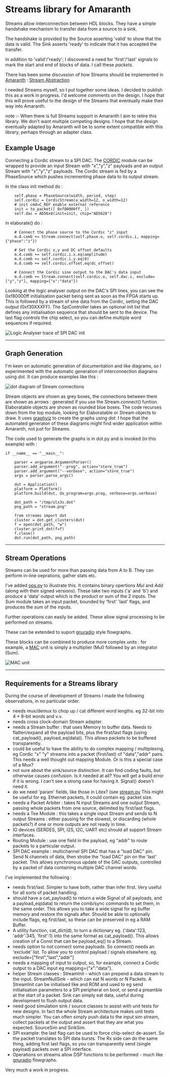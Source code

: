 
Streams library for Amaranth
=======

Streams allow interconnection between HDL blocks.
They have a simple handshake mechanism to transfer data
from a source to a sink.

The handshake is provided by the Source asserting 'valid' to show that the data is valid. The Sink asserts 'ready' to indicate that it has accepted the transfer.

In addition to 'valid'/'ready'; I discovered a need for 'first'/'last' signals to mark the start and end of blocks of data. I call these *packets*.

There has been some discussion of how Streams should be implemented in [Amaranth](https://github.com/amaranth-lang/amaranth) : 
[Stream Abstraction](https://github.com/amaranth-lang/amaranth/issues/317)

I needed Streams myself, so I put together some ideas. I decided to publish this as a work in progress. I'd welcome comments on the design. I hope that this will prove useful to the design of the Streams that eventually make their way into Amaranth.

note :- When there is full Streams support in Amaranth I aim to retire this library. We don't want multiple competing designs. I hope that the design eventually adapted by Amaranth will be to some extent compatible with this library, perhaps through an adapter class.

Example Usage
----

Connecting a Cordic stream to a SPI DAC. 
The [CORDIC](https://github.com/DaveBerkeley/cordic) module can be wrapped to provide an input Stream with "x","y","z" payloads and an output Stream with "x","y","z" payloads. The Cordic stream is fed by a PhaseSource which pushes incrementing phase data to its output stream.

In the class init method do :

        self.phase = PhaseSource(width, period, step)
        self.cordic = CordicStream(a_width=12, o_width=12)
        # init cmd=C_REF enable external reference
        init = to_packet([ 0xf80000ff, ])
        self.dac = AD56x8(init=init, chip="AD5628")

in elaborate() do :

        # Connect the phase source to the Cordic "z" input
        m.d.comb += Stream.connect(self.phase.o, self.cordic.i, mapping={"phase":"z"})

        # Set the Cordic x,y and DC offset defaults
        m.d.comb += self.cordic.i.x.eq(amplitude)
        m.d.comb += self.cordic.i.y.eq(0)
        m.d.comb += self.cordic.offset.eq(dc_offset)

        # Connect the Cordic sine output to the DAC's data input
        m.d.comb += Stream.connect(self.cordic.o, self.dac.i, exclude=["y","z"], mapping={"x":"data"})

Looking at the logic analyser output on the DAC's SPI lines, you can see the 0xf80000ff initialisation packet being sent as soon as the FPGA starts up. This is followed by a stream of sine data from the Cordic, setting the DAC output (0xf30XXXFF). The SpiController takes an optional init list that defines any initialisation sequence that should be sent to the device. The last flag controls the chip select, so you can define multiple word sequences if required.

![Logic Analyser trace of SPI DAC init](scr_20230319090840.png)


----

Graph Generation
----

I'm keen on automatic generation of documentation and like diagrams, so I experimented with the automatic generation of interconnection diagrams using *dot*. It can produce examples like this : 

![dot diagram of Stream connections](dot_example.png)

Stream objects are shown as grey boxes, the connections between them are shown as arrows : generated if you use the Stream.connect() funtion. Elaboratable objects are shown as rounded blue boxes. The code recurses down from the top module, looking for Elaboratable or Stream objects to draw. It uses [graphviz](https://www.graphviz.org/) to create the graphs using *dot*. I hope that the automated generaton of these diagrams might find wider application within Amaranth, not just for Streams.

The code used to generate the graphs is in dot.py and is invoked (in this example) with :

    if __name__ == "__main__":

        parser = argparse.ArgumentParser()
        parser.add_argument("--prog", action="store_true")
        parser.add_argument("--verbose", action="store_true")
        args = parser.parse_args()

        dut = Application()
        platform = Platform()
        platform.build(dut, do_program=args.prog, verbose=args.verbose)

        dot_path = "/tmp/ulx3s.dot"
        png_path = "stream.png"

        from streams import dot
        cluster = dot.get_clusters(dut)
        f = open(dot_path, "w")
        cluster.print_dot(f=f)
        f.close()
        dot.run(dot_path, png_path)


----
Stream Operations
----

Streams can be used for more than passing data from A to B. They can perform in-line oeprations, gather stats etc.

I've added
[ops.py](https://github.com/DaveBerkeley/streams/blob/master/streams/ops.py)
to illustrate this. 
It contains binary opertions _Mul_ and _Add_ (along with their signed versions).
These take two inputs ('a' and 'b') and produce a 'data' output which is the product
or sum of the 2 inputs.
The _Sum_ module takes an input packet, bounded by 'first' 'last' flags, and produces the
sum of the inputs.

Further operations can easily be added. These allow signal processing to be performed on streams.

These can be extended to suport [gnuradio](https://www.gnuradio.org/) style flowgraphs.

These blocks can be combined to produce more complex units : for example, a 
[MAC](https://en.wikipedia.org/wiki/Multiply%E2%80%93accumulate_operation)
unit is simply a multiplier (Mul) followed by an integrator (Sum).

![MAC unit](mac.png)

----

Requirements for a Streams library
----

During the course of development of Streams I made the following observations, in no particular order.

* needs mux/demux to chop up / cat different word lengths. eg 32-bit into 4 * 8-bit words and v.v.
* needs cross clock-domain Stream adapter.
* needs a Stream buffer : that uses Memory to buffer data. Needs to flatten/expand all the payload bits, plus the first/last flags (using cat_payload(), payload_eq(data)). This allows packets to be buffered transparently.
* could be useful to have the ability to do complex mapping / multiplexing, eg Cordic "x" "y" streams into a packet (first/last) of "data","addr" pairs. This needs a well thought out mapping Module. Or is this a special case of a Mux?
* not sure about the sink/source distinction. It can find coding faults, but otherwise causes confusion. Is it needed at all? You will get a build error if it is wrong. I can't see a strong case for having it. Signal() doesn't need it.
* do we need 'param' fields, like those in Litex? (see 
[stream.py](https://github.com/enjoy-digital/litex/blob/master/litex/soc/interconnect/stream.py)  This might be useful for eg. Ethernet packets, it could contain eg. packet size.
* needs a Packet Arbiter : takes N input Streams and one output Stream, passing whole packets from one source, delimited by first/last flags.
* needs a Tee Module : this takes a single input Stream and sends to N output Streams : either pausing for the slowest, or discarding (whole packets?) if one or more outputs are not ready in time.
* IO devices (SERDES, SPI, I2S, I2C, UART etc) should all support Stream interfaces.
* Routing Module : use one field in the payload, eg "addr" to route packets to a particular output.
* SPI DAC example : multichannel SPI DAC that has a "load DAC" pin. Send N channels of data, then strobe the "load DAC" pin on the 'last' packet. This allows synchronous update of the DAC outputs, controlled by a packet of data containing multiple DAC channel words.

I've implemented the following :

* needs first/last. Simpler to have both, rather than infer first. Very useful for all sorts of packet handling.
* should have a cat_payload() to return a wide Signal of all payloads, and a payload_eq(data) to return the comb/sync commands to set them, in the same order. This allows you to take a wide signal for eg buffer memory and restore the signals after. Should be able to optionally include flags, eg first/last, so these can be preserved in eg a RAM Buffer.
* A utility function, cat_dict(d), to turn a dictionary eg. {'data':123, 'addr':345, 'first':1} into the same format as cat_payload(). This allows creation of a Const that can be payload_eq() to a Stream.
* needs option to not connect some payloads. So connect() needs an 'exclude' list. To allow you to control payload / signals elsewhere. eg. exclude=["first","last","addr"]
* needs a mapping of input to output, so, for example, connect a Cordic output to a DAC input eg mapping={"x":"data"}.
* helper Stream classes : StreamInit - which can prepend a data stream to the input. StreamNullSink - which can eat N words or N Packets. A StreamInit can be initialised like and ROM and used to eg send initialisation parameters to a SPI peripheral on boot, or send a preamble at the start of a packet. Sink can simply eat data, useful during development to flush output data.
* need good simulation sink / source classes to assist with unit tests for new designs. In fact the whole Stream architecture makes unit tests much simpler. You can often simply push data to the input sim stream, collect packets at the output and assert that they are what you expected. SourceSim and SinkSim.
* SPI example: the last flag can be used to force chip-select de-assert. So the packet translates to SPI data bursts. The Rx side can do the same thing, adding first last flags, so you can transparently send (single payload) packets over a SPI interface.
* Operations on streams allow DSP functions to be performed - much like [gnuradio](https://www.gnuradio.org/) flowgraphs.

Very much a work in progress.
